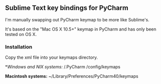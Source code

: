 ## Sublime Text key bindings for PyCharm

I'm manually swapping out PyCharm keymap to be more like Sublime's.

It's based on the "Mac OS X 10.5+" keymap in PyCharm and has only been tested on OS X.


### Installation

Copy the xml file into your keymaps directory.

**Windows and *NIX systems:** <User home>/.PyCharm <xx>/config/keymaps

**Macintosh systems:** ~/Library/Preferences/PyCharm40/keymaps
